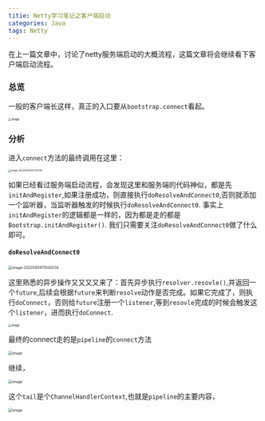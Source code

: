 ```yaml
---
titie: Netty学习笔记之客户端启动
categories: Java
tags: Netty
---
```


在上一篇文章中，讨论了netty服务端启动的大概流程，这篇文章将会继续看下客户端启动流程。

### 总览

一般的客户端长这样，真正的入口要从`bootstrap.connect`看起。

<img src="http://tvax2.sinaimg.cn/large/006ImZ0Ogy1h0xhyutw28j31bm10yape.jpg" alt="image" style="zoom:40%;" />



### 分析

进入`connect`方法的最终调用在这里：

<img src="/Users/chaoquantao/Library/Application Support/typora-user-images/image-20220404105736798.png" alt="image-20220404105736798" style="zoom:33%;" />

如果已经看过服务端启动流程，会发现这里和服务端的代码神似，都是先`initAndRegister`,如果注册成功，则直接执行`doResolveAndConnect0`,否则就添加一个监听器，当监听器触发的时候执行`doResolveAndConnect0`. 事实上`initAndRegister`的逻辑都是一样的，因为都是走的都是`Bootstrap.initAndRegister()`. 我们只需要关注`doResolveAndConnect0`做了什么即可。



#### `doResolveAndConnect0`

<img src="/Users/chaoquantao/Library/Application Support/typora-user-images/image-20220404111042034.png" alt="image-20220404111042034" style="zoom:50%;" />

这里熟悉的异步操作又又又又来了：首先异步执行`resolver.resovle()`,并返回一个`future`,后续会根据`future`来判断`resolve`动作是否完成。如果它完成了，则执行`doConnect`，否则给`future`注册一个`listener`,等到`resovle`完成的时候会触发这个`listener`，进而执行`doConnect`.

<img src="http://tvax1.sinaimg.cn/large/006ImZ0Ogy1h0xs8mhp8yj31h80jq4ag.jpg" alt="image" style="zoom:40%;" />

最终的connect走的是`pipeline`的`connect`方法

<img src="http://tvax1.sinaimg.cn/large/006ImZ0Ogy1h0xsbvthbrj312y0600vg.jpg" alt="image" style="zoom:50%;" />

继续，

<img src="http://tvax3.sinaimg.cn/large/006ImZ0Ogy1h0xsd28w4dj315i06e41p.jpg" alt="image" style="zoom:50%;" />

这个`tail`是个`ChannelHandlerContext`,也就是`pipeline`的主要内容，

<img src="http://tvax1.sinaimg.cn/large/006ImZ0Ogy1h0xsdrrhglj312i064adl.jpg" alt="image" style="zoom:50%;" />



